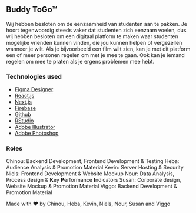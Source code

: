 ## Buddy ToGo™

Wij hebben besloten om de eenzaamheid van studenten aan te pakken. Je hoort tegenwoordig steeds vaker dat studenten zich eenzaam voelen, dus wij hebben besloten om een digitaal platform te maken waar studenten mogelijke vrienden kunnen vinden, die jou kunnen helpen of vergezellen wanneer je wilt. Als je bijvoorbeeld een film wilt zien, kan je met dit platform een of meer personen regelen om met je mee te gaan. Ook kan je iemand regelen om mee te praten als je ergens problemen mee hebt.

### Technologies used
* [Figma Designer](https://www.figma.com/)
* [React.js](https://reactjs.org/)
* [Next.js](https://nextjs.org/)
* [Firebase](https://firebase.google.com/)
* [Github](https://github.com/)
* [RStudio](https://www.rstudio.com/)
* [Adobe Illustrator](https://www.adobe.com/nl/products/illustrator.html)
* [Adobe Photoshop](https://www.adobe.com/nl/products/photoshop.html)


### Roles
Chinou: Backend Development, Frontend Development & Testing
Heba: Audience Analysis & Promotion Material
Kevin: Server Hosting & Security
Niels: Frontend Development & Website Mockup
Nour: Data Analysis, Process design & <strong>K</strong>ey <strong>P</strong>erformance <strong>I</strong>ndicators
Susan: Corporate design, Website Mockup & Promotion Material
Viggo: Backend Development & Promotion Material



Made with ❤ by Chinou, Heba, Kevin, Niels, Nour, Susan and Viggo
